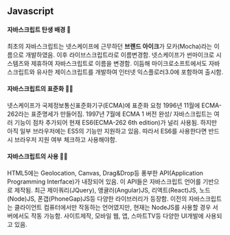 ## Javascript

#### 자바스크립트 탄생 배경 👶
최초의 자바스크립트는 넷스케이프에 근무하던 **브렌드 아이크**가 모카(Mocha)라는 이름으로 개발하였음.
이후 라이브스크립트라로 이름변경함.
넷스케이프가 썬마이크로 시스템즈와 제휴하여 자바스크립트로 이름을 변경함.
이듬해 마이크로소프트에서도 자바스크립트와 유사한 제이스크립트를 개발하여 인터넷 익스플로러3.0에 포함하여 출시함.

#### 자바스크립트의 표준화 👨‍💻
넷스케이프가 국제정보통신표준화기구(ECMA)에 표준화 요청
1996년 11월에 ECMA-262라는 표준명세가 만들어짐.
1997년 7월에 ECMA 1 버전 완성/
자바스크립트는 여러 기능이 점차 추가되어 현재 ES6(ECMA-262 6th edition)가 널리 사용됨.
하지만 아직 일부 브라우저에는 ES5의 기능만 지원하고 있음.
따라서 ES6를 사용한다면 반드시 브라우저 지원 여부 체크하고 사용해야함.

#### 자바스크립트의 사용 👨‍💻
HTML5에는 Geolocation, Canvas, Drag&Drop등 풍부한 API(Application Programming Interface)가 내장되어 있음.
이 API들은 자바스크립트 언어를 기반으로 제작됨.
최근 제이쿼리(JQuery), 앵귤러(Angular)JS, 리액트(React)JS, 노드(Node)JS, 폰갭(PhoneGap)JS등 다양한 라이브러리가 등장함.
이전의 자바스크립트는 클라이언트 컴퓨터에서만 작동하는 언어였지만, 현재는 NodeJS를 사용할 경우 서버에서도 작동 가능함.
사이트제작, 모바일 웹, 앱, 스마트TV등 다양한 UI개발에 사용되고 있음.
